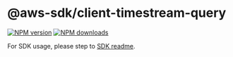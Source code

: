 # @aws-sdk/client-timestream-query

[![NPM version](https://img.shields.io/npm/v/@aws-sdk/client-timestream-query/rc.svg)](https://www.npmjs.com/package/@aws-sdk/client-timestream-query)
[![NPM downloads](https://img.shields.io/npm/dm/@aws-sdk/client-timestream-query.svg)](https://www.npmjs.com/package/@aws-sdk/client-timestream-query)

For SDK usage, please step to [SDK readme](https://github.com/aws/aws-sdk-js-v3).
